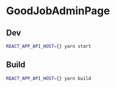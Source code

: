 # GoodJobAdminPage

## Dev
```sh
REACT_APP_API_HOST={} yarn start
```

## Build
```sh
REACT_APP_API_HOST={} yarn build
```

